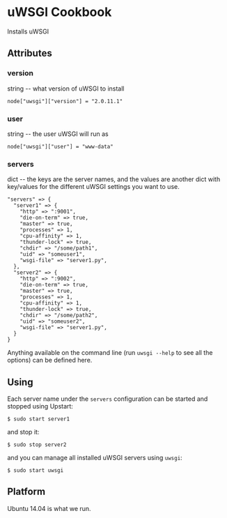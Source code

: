 # uWSGI Cookbook

Installs uWSGI


## Attributes


### version

string -- what version of uWSGI to install

    node["uwsgi"]["version"] = "2.0.11.1"


### user

string -- the user uWSGI will run as

    node["uwsgi"]["user"] = "www-data"


### servers

dict -- the keys are the server names, and the values are another dict with key/values for the different uWSGI settings you want to use.


    "servers" => {
      "server1" => {
        "http" => ":9001",
        "die-on-term" => true,
        "master" => true,
        "processes" => 1,
        "cpu-affinity" => 1,
        "thunder-lock" => true,
        "chdir" => "/some/path1",
        "uid" => "someuser1",
        "wsgi-file" => "server1.py",
      },
      "server2" => {
        "http" => ":9002",
        "die-on-term" => true,
        "master" => true,
        "processes" => 1,
        "cpu-affinity" => 1,
        "thunder-lock" => true,
        "chdir" => "/some/path2",
        "uid" => "someuser2",
        "wsgi-file" => "server1.py",
      }
    }

Anything available on the command line (run `uwsgi --help` to see all the options) can be defined here.


## Using 

Each server name under the `servers` configuration can be started and stopped using Upstart:

    $ sudo start server1

and stop it:

    $ sudo stop server2

and you can manage all installed uWSGI servers using `uwsgi`:

    $ sudo start uwsgi


## Platform

Ubuntu 14.04 is what we run.


